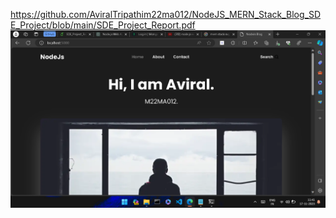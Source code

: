 https://github.com/AviralTripathim22ma012/NodeJS_MERN_Stack_Blog_SDE_Project/blob/main/SDE_Project_Report.pdf
![MERN Blog Homepage](https://github.com/AviralTripathim22ma012/NodeJS_MERN_Stack_Blog_SDE_Project/blob/main/images/HomePage.png)
